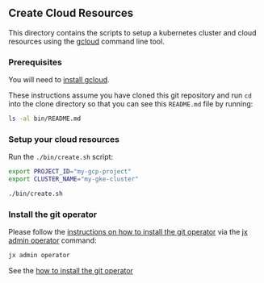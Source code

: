 ## Create Cloud Resources

This directory contains the scripts to setup a kubernetes cluster and cloud resources using the [gcloud](https://cloud.google.com/sdk/gcloud) command line tool.


### Prerequisites

You will need to [install gcloud](https://cloud.google.com/sdk/install).

These instructions assume you have cloned this git repository and run `cd` into the clone directory so that you can see this `README.md` file by running:

```bash 
ls -al bin/README.md
```

### Setup your cloud resources

Run the `./bin/create.sh` script:

```bash 
export PROJECT_ID="my-gcp-project"
export CLUSTER_NAME="my-gke-cluster"

./bin/create.sh
```

### Install the git operator

Please follow the [instructions on how to install the git operator](https://jenkins-x.io/docs/v3/guides/operator/) via the [jx admin operator](https://github.com/jenkins-x/jx-admin/blob/master/docs/cmd/jx-admin_operator.md) command:

```bash
jx admin operator
```

See the [how to install the git operator](https://jenkins-x.io/docs/v3/guides/operator/) 
